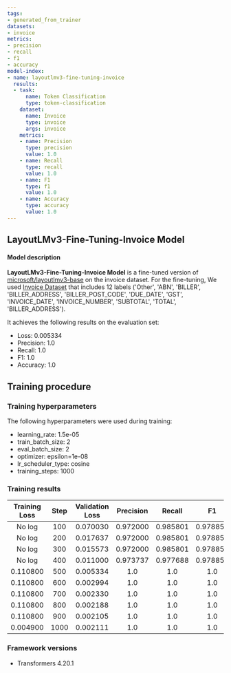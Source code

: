 ```yaml
---
tags:
- generated_from_trainer
datasets:
- invoice
metrics:
- precision
- recall
- f1
- accuracy
model-index:
- name: layoutlmv3-fine-tuning-invoice 
  results:
  - task:
      name: Token Classification
      type: token-classification
    dataset:
      name: Invoice
      type: invoice
      args: invoice
    metrics:
    - name: Precision
      type: precision
      value: 1.0
    - name: Recall
      type: recall
      value: 1.0
    - name: F1
      type: f1
      value: 1.0
    - name: Accuracy
      type: accuracy
      value: 1.0
---
```

## LayoutLMv3-Fine-Tuning-Invoice Model

#### Model description
**LayoutLMv3-Fine-Tuning-Invoice Model** is a fine-tuned version of [microsoft/layoutlmv3-base](https://huggingface.co/microsoft/layoutlmv3-base) on the invoice dataset. For the fine-tuning, We used [Invoice Dataset](https://huggingface.co/datasets/darentang/generated) that includes 12 labels ('Other', 'ABN', 'BILLER', 'BILLER_ADDRESS', 'BILLER_POST_CODE', 'DUE_DATE', 'GST', 'INVOICE_DATE', 'INVOICE_NUMBER', 'SUBTOTAL', 'TOTAL', 'BILLER_ADDRESS').

It achieves the following results on the evaluation set:
- Loss: 0.005334
- Precision: 1.0
- Recall: 1.0
- F1: 1.0
- Accuracy: 1.0



## Training procedure
### Training hyperparameters
The following hyperparameters were used during training:
- learning_rate: 1.5e-05
- train_batch_size: 2
- eval_batch_size: 2
- optimizer: epsilon=1e-08
- lr_scheduler_type: cosine
- training_steps: 1000

### Training results

| Training Loss |  Step | Validation Loss | Precision | Recall | F1     | Accuracy |
|:-------------:|:----:|:---------------:|:---------:|:------:|:------:|:--------:|
| No log        | 100 | 0.070030         | 0.972000  | 0.985801 | 0.978852 | 0.997051  |
| No log        | 200 | 0.017637         | 0.972000  | 0.985801 | 0.978852 | 0.997051   |
| No log        | 300 | 0.015573         | 0.972000  | 0.985801 | 0.978852 | 0.997051   |
| No log        | 400 | 0.011000         | 0.973737  | 0.977688 | 0.978852 | 0.996419   |
| 0.110800      | 500 | 0.005334         | 1.0       | 1.0    | 1.0    | 1.0      |
| 0.110800      | 600 | 0.002994         | 1.0       | 1.0    | 1.0    | 1.0      |
| 0.110800      | 700 | 0.002330         | 1.0       | 1.0    | 1.0    | 1.0      |
| 0.110800      | 800 | 0.002188         | 1.0       | 1.0    | 1.0    | 1.0      |
| 0.110800      | 900 | 0.002105         | 1.0       | 1.0    | 1.0    | 1.0      |
| 0.004900      | 1000 | 0.002111        | 1.0       | 1.0    | 1.0    | 1.0      |



### Framework versions

- Transformers 4.20.1